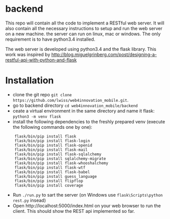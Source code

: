 # backend 
This repo will contain all the code to implement a RESTful web server.
It will also contain all the necessary instructions to setup and run the web server on a new machine.
the server can run on linux, mac or windows. The only requirement is to have python3.4 installed.

The web server is developed using python3.4 and the flask library. 
This work was inspired by http://blog.miguelgrinberg.com/post/designing-a-restful-api-with-python-and-flask

# Installation
- clone the git repo ```git clone https://github.com/lwiss/web4innovation_mobile.git```.
- go to backend directory ```cd web4innovation_mobile/backend```
- ceate a virtual environment in the same directory and name it flask: ```python3 -m venv flask```
- install the following dependencies to the freshly prepared venv (execute the following commands one by one):
```
    flask/bin/pip install flask
    flask/bin/pip install flask-login
    flask/bin/pip install flask-openid
    flask/bin/pip install flask-mail
    flask/bin/pip install flask-sqlalchemy
    flask/bin/pip install sqlalchemy-migrate
    flask/bin/pip install flask-whooshalchemy
    flask/bin/pip install flask-wtf
    flask/bin/pip install flask-babel
    flask/bin/pip install guess_language
    flask/bin/pip install flipflop
    flask/bin/pip install coverage
```
- Run ```./run.py```  to sart the server (on Windows use ``flask\Scripts\python rest.py`` insead)
- Open http://localhost:5000/index.html on your web browser to run the client. This should show the REST api implemented
so far.


